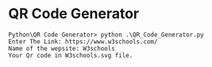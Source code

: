 
# QR Code Generator

````
Python\QR Code Generator> python .\QR_Code_Generator.py
Enter The Link: https://www.w3schools.com/
Name of the wepsite: W3schools
Your Qr code in W3schools.svg file.
````